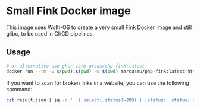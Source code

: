 # Small Fink Docker image

This image uses Wolfi-OS to create a very small [Fink](https://github.com/dantleech/fink) Docker image and still glibc, to be used in CI/CD pipelines.

## Usage

```bash
# or alternative use ghcr.io/m-arcus/php-fink:latest
docker run --rm -v $(pwd):$(pwd) -w $(pwd) marcusmu/php-fink:latest https://my.website.com/ --output=result.json --exclude-url=Account --insecure
```

If you want to scan for broken links in a website, you can use the following command:

```bash
cat result.json | jq -c '. | select(.status!=200) | {status: .status, url: .url, referrer: .referrer}' | jq
```
